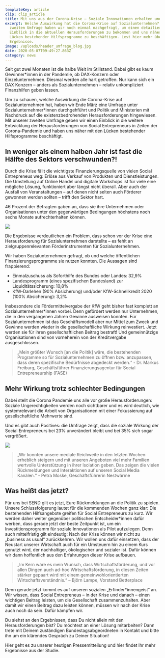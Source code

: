 ```yaml
---
templateKey: article
clip: clip_article
title: Mit uns aus der Corona-Krise – Soziale Innovationen erhalten und fördern
excerpt: Welche Auswirkung hat die Corona-Krise auf Sozialunternehmen? Mit einer
  zweiten Umfrage haben wir noch einmal nachgefragt, um einen detailierten
  Einblick in die aktuellen Herausforderungen zu bekommen und uns näher mit den
  Lücken bestehender Hilfsprogramme zu beschäftigen. Lest hier mehr über die
  Ergebnisse.
image: /uploads/header_umfrage_blog.jpg
date: 2020-05-07T09:49:27.863Z
category: news
---
```

Seit gut zwei Monaten ist die halbe Welt im Stillstand. Dabei gibt es kaum Gewinner*innen in der Pandemie, ob DAX-Konzern oder Einzelunternehmen. Diesmal werden alle hart getroffen. Nur kann sich ein DAX Konzern – anders als Sozialunternehmen – relativ unkompliziert Finanzhilfen geben lassen.

Um zu schauen, welche Auswirkung die Corona-Krise auf Sozialunternehmen hat, haben wir Ende März eine Umfrage unter Sozialunternehmer*innen durchgehführt und Politik und Ministerien mit Nachdruck auf die existenzbedrohenden Herausforderungen hingewiesen. Mit unserer zweiten Umfrage geben wir einen Einblick in die weitere Entwicklung der Herausforderungen von Social Entrepreneurs in Zeiten der Corona-Pandemie und haben uns näher mit den Lücken bestehender Hilfsprogramme beschäftigt.

## In weniger als einem halben Jahr ist fast die Hälfte des Sektors verschwunden?!

Durch die Krise fällt die wichtigste Finanzierungsquelle von vielen Social Entrepreneus weg: Erlöse aus Verkauf von Produkten und Dienstleistungen. Die Umstellung auf Online Handel und digitale Workshops ist für viele eine mögliche Lösung, funktioniert aber längst nicht überall. Aber auch der Ausfall von Veranstaltungen – auf denen nicht selten auch Förderer gewonnen werden sollten – trifft den Sektor hart.

46 Prozent der Befragten gaben an, dass sie ihre Unternehmen oder Organisationen unter den gegenwärtigen Bedingungen höchstens noch sechs Monate aufrechterhalten können.

![](/uploads/umfrage_diagramm.jpg)

Die Ergebnisse verdeutlichen ein Problem, dass schon vor der Krise eine Herausforderung für Sozialunternehmen darstellte – es fehlt an zielgruppenrelevanten Förderinstrumenten für Sozialunternehmen.

Wir haben Sozialunternehmen gefragt, ob und welche öffentlichen Finanzierungsprogramme sie nutzen konnten. Die Aussagen sind frappierend:

* Einmalzuschuss als Soforthilfe des Bundes oder Landes: 32,9%
* Landesprogramm (eines spezifischen Bundesland) zur Liquiditätssicherung: 10,8%
* KfW-Darlehen (90% Absicherung) und/oder KfW-Schnellkredit 2020 (100% Absicherung): 3,2%

Insbesondere die Fördermittelvergabe der KfW geht bisher fast komplett an Sozialunternehmer*innen vorbei. Denn gefördert werden nur Unternehmen, die in den vergangenen Jahren Gewinne ausweisen konnten. Für Sozialunternehmen ist das Geschäftsmodell aber nur Mittel zum Zweck und Gewinne werden wieder in die gesellschaftliche Wirkung reinvestiert. Jetzt werden sie für ihren gesellschaftlichen Beitrag bestraft! Und gemeinnützige Organisationen sind von vorneherein von der Kreditvergabe ausgeschlossen.

> „Mein größter Wunsch \[an die Politik] wäre, die bestehenden Programme so für Sozialunternehmen zu öffnen bzw. anzupassen, dass deren spezifische Bedürfnisse abgedeckt werden.“ - Dr. Markus Freiburg, Geschäftsführer Finanzierungsagentur für Social Entrepreneurship (FASE)

## Mehr Wirkung trotz schlechter Bedingungen

Dabei stellt die Corona Pandemie uns alle vor große Herausforderungen: Soziale Ungerechtigkeiten werden noch sichtbarer und es wird deutlich, wie systemrelevant die Arbeit von Organisationen mit einer Fokussierung auf gesellschaftliche Mehrwerte sind.

Und es gibt auch Positives: die Umfrage zeigt, dass die soziale Wirkung der Social Entrepreneurs bei 23% unverändert bleibt und bei 35% sich sogar vergrößert.

![](/uploads/wirkungsgrafik.jpg)

> „Wir konnten unsere mediale Reichweite in den letzten Wochen erheblich steigern und mit unseren Angeboten viel mehr Familien wertvolle Unterstützung in ihrer Isolation geben. Das zeigen die vielen Rückmeldungen und Interaktionen auf unseren Social Media Kanälen.“ - Petra Moske, Geschäftsführerin Nestwärme

## Was heißt das jetzt?

Für uns bei SEND gilt es jetzt, Eure Rückmeldungen an die Politik zu spielen. Unsere Schlussfolgerung lautet für die kommenden Wochen ganz klar: Die bestehenden Hilfsangebote greifen für Social Entrepreneurs zu kurz. Wir werden daher weiter gegenüber politischen Entscheider*innen dafür werben, dass gerade jetzt der beste Zeitpunkt ist, um ein Investitionsprogramm für soziale Innovationen als Pilot aufzulegen. Denn auch mittelfristig gilt eindeutig: Nach der Krise können wir nicht zu „business as usual“ zurückkehren. Wir wollen uns dafür einsetzen, dass der Neustart unserer Wirtschaft auch für ein Umsteuern hin zu einem Kurs genutzt wird, der nachhaltiger, ökologischer und sozialer ist. Dafür können wir dann hoffentlich aus den Erfahrungen dieser Krise aufbauen.

> „Im Kern wäre es mein Wunsch, dass Wirtschaftsförderung, und vor allen Dingen auch ad-hoc Wirtschaftsförderung, in diesen Zeiten stärker gepaart wird mit einem gemeinwohlorientierten Wirtschaftsverständnis.“ – Björn Lampe, Vorstand Betterplace

Denn gerade jetzt kommt es auf unseren sozialen „Erfinder*innengeist“ an. Wir wissen, dass Social Entrepreneus – in der Krise und danach – einen wichtigen Beitrag leisten, um die Gesellschaft zusammenzuhalten. Aber damit wir einen Beitrag dazu leisten können, müssen wir nach der Krise auch noch da sein. Dafür kämpfen wir.

Du siehst an den Ergebnissen, dass Du nicht allein mit den Herausforderungen bist? Du möchtest an einer Lösung mitarbeiten? Dann trete mit Deinem zuständigen Bundestagsabgeordneten in Kontakt und bitte ihn um ein klärendes Gespräch zu Deiner Situation!

Hier geht es zu unserer heutigen Pressemitteilung und hier findet Ihr mehr Ergebnisse aus der Studie.